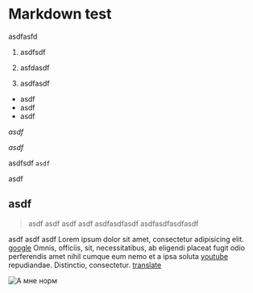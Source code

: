 # Markdown test

asdfasfd

1. asdfsdf
1. asfdasdf
1. asdfasdf

	<title></title>
	<meta charset="utf-8">
	<link rel="stylesheet" href="css/style.css">
	<script src="js/rivets.min.js"></script>
	<script src="js/js.js"></script>

+ asdf
+ asdf
+ asdf

*asdf*

_asdf_

asdfsdf `asdf`

asdf

## asdf

> asdf asdf asdf
asdf
asdfasdfasdf
asdfasdfasdfasdf

asdf asdf asdf Lorem ipsum dolor sit amet, consectetur adipisicing elit. [google][1] Omnis, officiis, sit, necessitatibus, ab eligendi placeat fugit odio perferendis amet nihil cumque eum nemo et a ipsa soluta [youtube][2] repudiandae. Distinctio, consectetur. [translate][3]

![А мне норм][4]

 [1]: http://google.com/        			"Google"
 [2]: http://www.youtube.com/  		 	"Youtube"
 [3]: http://translate.google.com.ua/	"translate"

 [4]: http://img0.joyreactor.cc/pics/post/%D0%9A%D0%BE%D0%BC%D0%B8%D0%BA%D1%81%D1%8B-%D1%81%D0%BE%D0%B1%D0%B0%D0%BA%D0%B0-%D1%83%D0%BB%D1%8B%D0%B1%D0%B0%D0%BA%D0%B0-%D0%B0-%D0%BC%D0%BD%D0%B5-%D0%BD%D0%BE%D1%80%D0%BC-%D0%BC%D0%B5%D0%BC%D1%8B-188863.jpeg "А мне норм"